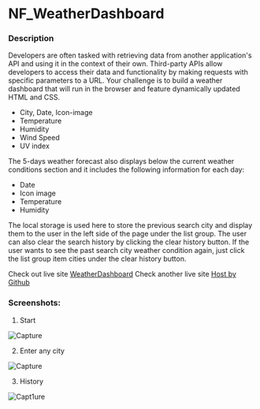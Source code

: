 # NF_WeatherDashboard

### Description
Developers are often tasked with retrieving data from another application's API and using it in the context of their own. Third-party APIs allow developers to access their data and functionality by making requests with specific parameters to a URL. Your challenge is to build a weather dashboard that will run in the browser and feature dynamically updated HTML and CSS.

- City, Date, Icon-image
- Temperature
- Humidity
- Wind Speed
- UV index

The 5-days weather forecast also displays below the current weather conditions section and it includes the following information for each day:

- Date
- Icon image
- Temperature
- Humidity

The local storage is used here to store the previous search city and display them to the user in the left side of the page under the list group. The user can also clear the search history by clicking the clear history button.
If the user wants to see the past search city weather condition again, just click the list group item cities under the clear history button.

Check out live site [WeatherDashboard](https://n-flam.github.io/NF_WeatherDashboard/)
Check another live site [Host by Github](https://github.com/n-flam/NF_WeatherDashboardx)

### Screenshots:
1. Start

![Capture](https://dontforget/)

2. Enter any city

![Capture](https://dontforget/)

3. History

![Capt1ure](https://dontforget)

